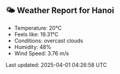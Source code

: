 <!-- WEATHER-START -->
## 🌤 Weather Report for Hanoi

- Temperature: 20°C
- Feels like: 19.31°C
- Conditions: overcast clouds
- Humidity: 48%
- Wind Speed: 3.76 m/s

Last updated: 2025-04-01 04:26:58 UTC
<!-- WEATHER-END -->
